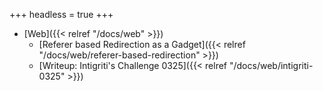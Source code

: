 +++
headless = true
+++

- [Web]({{< relref "/docs/web" >}})
    - [Referer based Redirection as a Gadget]({{< relref "/docs/web/referer-based-redirection" >}})
    - [Writeup: Intigriti's Challenge 0325]({{< relref "/docs/web/intigriti-0325" >}})
